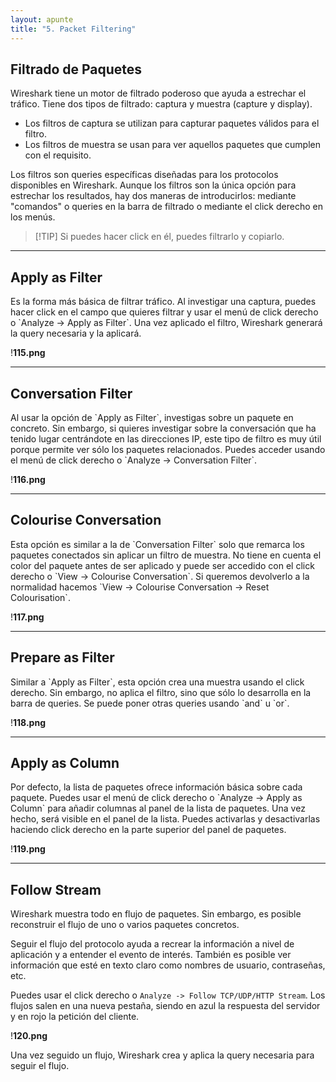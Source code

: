 ```yaml
---
layout: apunte
title: "5. Packet Filtering"
---
```


<h2>Filtrado de Paquetes</h2>
Wireshark tiene un motor de filtrado poderoso que ayuda a estrechar el tráfico. Tiene dos tipos de filtrado: captura y muestra (capture y display).

- Los filtros de captura se utilizan para capturar paquetes válidos para el filtro.
- Los filtros de muestra se usan para ver aquellos paquetes que cumplen con el requisito.

Los filtros son queries específicas diseñadas para los protocolos disponibles en Wireshark. Aunque los filtros son la única opción para estrechar los resultados, hay dos maneras de introducirlos: mediante "comandos" o queries en la barra de filtrado o mediante el click derecho en los menús.

>[!TIP] Si puedes hacer click en él, puedes filtrarlo y copiarlo.

---------------------
<h2>Apply as Filter</h2>
Es la forma más básica de filtrar tráfico. Al investigar una captura, puedes hacer click en el campo que quieres filtrar y usar el menú de click derecho o `Analyze -> Apply as Filter`. Una vez aplicado el filtro, Wireshark generará la query necesaria y la aplicará.

!**115.png**

--------------------
<h2>Conversation Filter</h2>
Al usar la opción de `Apply as Filter`, investigas sobre un paquete en concreto. Sin embargo, si quieres investigar sobre la conversación que ha tenido lugar centrándote en las direcciones IP, este tipo de filtro es muy útil porque permite ver sólo los paquetes relacionados. Puedes acceder usando el menú de click derecho o `Analyze -> Conversation Filter`.

!**116.png**

--------------------------
<h2>Colourise Conversation</h2>
Esta opción es similar a la de `Conversation Filter` solo que remarca los paquetes conectados sin aplicar un filtro de muestra. No tiene en cuenta el color del paquete antes de ser aplicado y puede ser accedido con el click derecho o `View -> Colourise Conversation`. Si queremos devolverlo a la normalidad hacemos `View -> Colourise Conversation -> Reset Colourisation`.

!**117.png**

-------------------
<h2>Prepare as Filter</h2>
Similar a `Apply as Filter`, esta opción crea una muestra usando el click derecho. Sin embargo, no aplica el filtro, sino que sólo lo desarrolla en la barra de queries. Se puede poner otras queries usando `and` u `or`.

!**118.png**

---------------------
<h2>Apply as Column</h2>
Por defecto, la lista de paquetes ofrece información básica sobre cada paquete. Puedes usar el menú de click derecho o `Analyze -> Apply as Column` para añadir columnas al panel de la lista de paquetes. Una vez hecho, será visible en el panel de la lista. Puedes activarlas y desactivarlas haciendo click derecho en la parte superior del panel de paquetes.

!**119.png**

------------------
<h2>Follow Stream</h2>
Wireshark muestra todo en flujo de paquetes. Sin embargo, es posible reconstruir el flujo de uno o varios paquetes concretos.

Seguir el flujo del protocolo ayuda a recrear la información a nivel de aplicación y a entender el evento de interés. También es posible ver información que esté en texto claro como nombres de usuario, contraseñas, etc.

Puedes usar el click derecho o `Analyze -> Follow TCP/UDP/HTTP Stream`. Los flujos salen en una nueva pestaña, siendo en azul la respuesta del servidor y en rojo la petición del cliente.

!**120.png**

Una vez seguido un flujo, Wireshark crea y aplica la query necesaria para seguir el flujo.